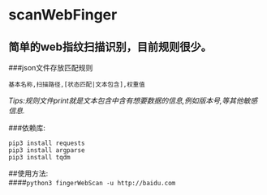 # scanWebFinger
简单的web指纹扫描识别，目前规则很少。
-
###json文件存放匹配规则  

```基本名称,扫描路径,[状态匹配|文本包含],权重值```  

_Tips:规则文件print就是文本包含中含有想要数据的信息,例如版本号,等其他敏感信息._

###依赖库:  
```
pip3 install requests
pip3 install argparse
pip3 install tqdm
```

##使用方法:  
####`python3 fingerWebScan -u http://baidu.com  `
